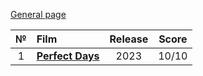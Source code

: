 [General page](../../)

|№|Film|Release|Score|
|:---:|:---|:---:|:---:|
|1|**[Perfect Days](https://www.imdb.com/title/tt27503384/)**|2023|10/10|
